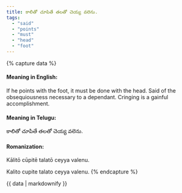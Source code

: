 ```yaml
---
title: కాలితో చూపితే తలతో చెయ్య వలెను.
tags:
  - "said"
  - "points"
  - "must"
  - "head"
  - "foot"
---
```


{% capture data %}
#### Meaning in English:
If he points with the foot, it must be done with the head.
Said of the obsequiousness necessary to a dependant.
Cringing is a gainful accomplishment.

#### Meaning in Telugu:
కాలితో చూపితే తలతో చెయ్య వలెను.

#### Romanization:
Kālitō cūpitē talatō ceyya valenu.

Kalito cupite talato ceyya valenu.
{% endcapture %}

{{ data | markdownify }}

